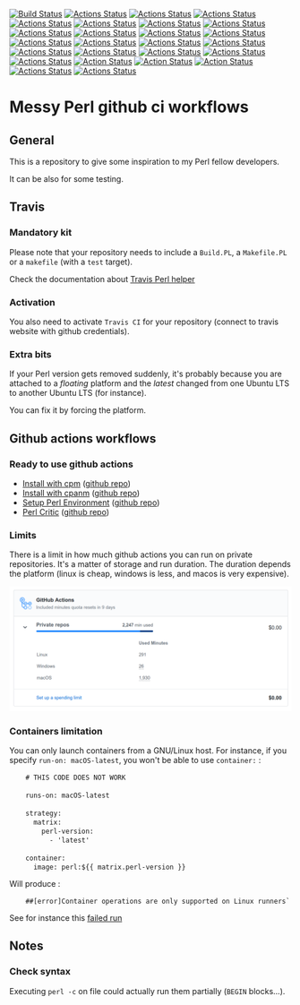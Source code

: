 [![Build Status](https://travis-ci.org/thibaultduponchelle/messy-perl-ci-workflows.svg?branch=master)](https://travis-ci.org/thibaultduponchelle/messy-perl-ci-workflows) 
[![Actions Status](https://github.com/thibaultduponchelle/messy-perl-ci-workflows/workflows/linux-check-syntax/badge.svg)](https://github.com/thibaultduponchelle/messy-perl-ci-workflows/actions) 
[![Actions Status](https://github.com/thibaultduponchelle/messy-perl-ci-workflows/workflows/linux-github-action-install-with-cpanminus/badge.svg)](https://github.com/thibaultduponchelle/messy-perl-ci-workflows/actions) 
[![Actions Status](https://github.com/thibaultduponchelle/messy-perl-ci-workflows/workflows/linux-github-action-install-with-cpm/badge.svg)](https://github.com/thibaultduponchelle/messy-perl-ci-workflows/actions) 
[![Actions Status](https://github.com/thibaultduponchelle/messy-perl-ci-workflows/workflows/linux-perl-container-cpm/badge.svg)](https://github.com/thibaultduponchelle/messy-perl-ci-workflows/actions) 
[![Actions Status](https://github.com/thibaultduponchelle/messy-perl-ci-workflows/workflows/linux-with-perl-setup-and-cpm/badge.svg)](https://github.com/thibaultduponchelle/messy-perl-ci-workflows/actions) 
[![Actions Status](https://github.com/thibaultduponchelle/messy-perl-ci-workflows/workflows/macos-cpm/badge.svg)](https://github.com/thibaultduponchelle/messy-perl-ci-workflows/actions) 
[![Actions Status](https://github.com/thibaultduponchelle/messy-perl-ci-workflows/workflows/macos-perl-container-cpm/badge.svg)](https://github.com/thibaultduponchelle/messy-perl-ci-workflows/actions) 
[![Actions Status](https://github.com/thibaultduponchelle/messy-perl-ci-workflows/workflows/macos-share-cpanminus/badge.svg)](https://github.com/thibaultduponchelle/messy-perl-ci-workflows/actions) 
[![Actions Status](https://github.com/thibaultduponchelle/messy-perl-ci-workflows/workflows/macos-share-cpm/badge.svg)](https://github.com/thibaultduponchelle/messy-perl-ci-workflows/actions) 
[![Actions Status](https://github.com/thibaultduponchelle/messy-perl-ci-workflows/workflows/macos-system-cpanminus/badge.svg)](https://github.com/thibaultduponchelle/messy-perl-ci-workflows/actions) 
[![Actions Status](https://github.com/thibaultduponchelle/messy-perl-ci-workflows/workflows/macos-system-cpm/badge.svg)](https://github.com/thibaultduponchelle/messy-perl-ci-workflows/actions) 
[![Actions Status](https://github.com/thibaultduponchelle/messy-perl-ci-workflows/workflows/nightly-build/badge.svg)](https://github.com/thibaultduponchelle/messy-perl-ci-workflows/actions) 
[![Actions Status](https://github.com/thibaultduponchelle/messy-perl-ci-workflows/workflows/perl-critic/badge.svg)](https://github.com/thibaultduponchelle/messy-perl-ci-workflows/actions) 
[![Actions Status](https://github.com/thibaultduponchelle/messy-perl-ci-workflows/workflows/plack/badge.svg)](https://github.com/thibaultduponchelle/messy-perl-ci-workflows/actions) 
[![Actions Status](https://github.com/thibaultduponchelle/messy-perl-ci-workflows/workflows/windows-cpanminus/badge.svg)](https://github.com/thibaultduponchelle/messy-perl-ci-workflows/actions) 
[![Actions Status](https://github.com/thibaultduponchelle/messy-perl-ci-workflows/workflows/windows-cpm/badge.svg)](https://github.com/thibaultduponchelle/messy-perl-ci-workflows/actions) 
[![Actions Status](https://github.com/thibaultduponchelle/messy-perl-ci-workflows/workflows/xml-libxml/badge.svg)](https://github.com/thibaultduponchelle/messy-perl-ci-workflows/actions) 
[![Actions Status](https://github.com/thibaultduponchelle/messy-perl-ci-workflows/workflows/webframeworks/badge.svg)](https://github.com/thibaultduponchelle/messy-perl-ci-workflows/actions) 
[![Actions Status](https://github.com/thibaultduponchelle/messy-perl-ci-workflows/workflows/templating/badge.svg)](https://github.com/thibaultduponchelle/messy-perl-ci-workflows/actions) 
[![Actions Status](https://github.com/thibaultduponchelle/messy-perl-ci-workflows/workflows/mess/badge.svg)](https://github.com/thibaultduponchelle/messy-perl-ci-workflows/actions) 
[![Action Status](https://github.com/thibaultduponchelle/messy-perl-ci-workflows/workflows/perl-5.6.2-on-recent-ubuntu/badge.svg)](https://github.com/thibaultduponchelle/messy-perl-ci-workflows/actions) 
[![Action Status](https://github.com/thibaultduponchelle/messy-perl-ci-workflows/workflows/perl-5.8.9-on-recent-ubuntu/badge.svg)](https://github.com/thibaultduponchelle/messy-perl-ci-workflows/actions) 
[![Action Status](https://github.com/thibaultduponchelle/messy-perl-ci-workflows/workflows/perl-5.10.1-on-recent-ubuntu/badge.svg)](https://github.com/thibaultduponchelle/messy-perl-ci-workflows/actions) 
[![Actions Status](https://github.com/thibaultduponchelle/messy-perl-ci-workflows/workflows/alien-almost-all/badge.svg)](https://github.com/thibaultduponchelle/messy-perl-ci-workflows/actions) 
[![Actions Status](https://github.com/thibaultduponchelle/messy-perl-ci-workflows/workflows/alien-river-only/badge.svg)](https://github.com/thibaultduponchelle/messy-perl-ci-workflows/actions) 


# Messy Perl github ci workflows

## General

This is a repository to give some inspiration to my Perl fellow developers.

It can be also for some testing.

## Travis


### Mandatory kit 

Please note that your repository needs to include a `Build.PL`, a `Makefile.PL` or a `makefile` (with a `test` target).

Check the documentation about [Travis Perl helper](https://docs.travis-ci.com/user/languages/perl)

### Activation

You also need to activate `Travis CI` for your repository (connect to travis website with github credentials).

### Extra bits

If your Perl version gets removed suddenly, it's probably because you are attached to a *floating* platform and the *latest* changed from one Ubuntu LTS to another Ubuntu LTS (for instance).

You can fix it by forcing the platform.


## Github actions workflows

### Ready to use github actions

- [Install with cpm](https://github.com/marketplace/actions/install-with-cpanm) ([github repo](https://github.com/perl-actions/install-with-cpm))
- [Install with cpanm](https://github.com/marketplace/actions/install-with-cpanm) ([github repo](https://github.com/perl-actions/install-with-cpanm))
- [Setup Perl Environment](https://github.com/marketplace/actions/setup-perl-environment) ([github repo](https://github.com/shogo82148/actions-setup-perl))
- [Perl Critic](https://github.com/marketplace/actions/github-action-for-perl-critic) ([github repo](https://github.com/Difegue/action-perlcritic))

### Limits 

There is a limit in how much github actions you can run on private repositories.
It's a matter of storage and run duration. The duration depends the platform (linux is cheap, windows is less, and macos is very expensive).

![ghactionslimits](ghactionslimits.png)

### Containers limitation

You can only launch containers from a GNU/Linux host.
For instance, if you specify `run-on: macOS-latest`, you won't be able to use `container:` :


```
    # THIS CODE DOES NOT WORK

    runs-on: macOS-latest

    strategy:
      matrix:
        perl-version:
          - 'latest'

    container:
      image: perl:${{ matrix.perl-version }}
```

Will produce :

```
    ##[error]Container operations are only supported on Linux runners`
``` 

See for instance this [failed run](https://github.com/thibaultduponchelle/messy-perl-github-actions/runs/608005097?check_suite_focus=true)

## Notes 

### Check syntax

Executing `perl -c` on file could actually run them partially (`BEGIN` blocks...).

